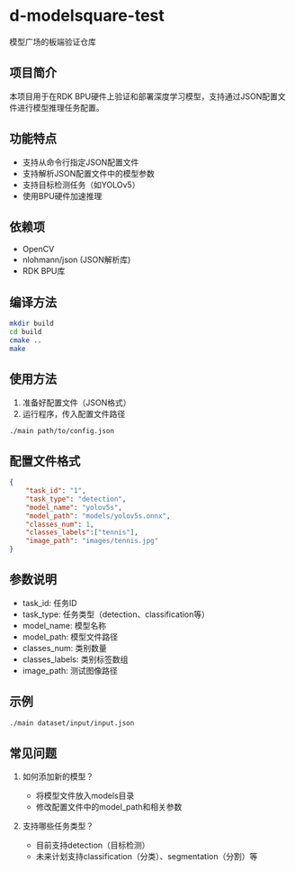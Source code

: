 # d-modelsquare-test

模型广场的板端验证仓库

## 项目简介
本项目用于在RDK BPU硬件上验证和部署深度学习模型，支持通过JSON配置文件进行模型推理任务配置。

## 功能特点
- 支持从命令行指定JSON配置文件
- 支持解析JSON配置文件中的模型参数
- 支持目标检测任务（如YOLOv5）
- 使用BPU硬件加速推理

## 依赖项
- OpenCV
- nlohmann/json (JSON解析库)
- RDK BPU库

## 编译方法
```bash
mkdir build
cd build
cmake ..
make
```

## 使用方法
1. 准备好配置文件（JSON格式）
2. 运行程序，传入配置文件路径
```bash
./main path/to/config.json
```

## 配置文件格式
```json
{
    "task_id": "1",
    "task_type": "detection",
    "model_name": "yolov5s",
    "model_path": "models/yolov5s.onnx",
    "classes_num": 1,
    "classes_labels":["tennis"],
    "image_path": "images/tennis.jpg"
}
```

## 参数说明
- task_id: 任务ID
- task_type: 任务类型（detection、classification等）
- model_name: 模型名称
- model_path: 模型文件路径
- classes_num: 类别数量
- classes_labels: 类别标签数组
- image_path: 测试图像路径

## 示例
```bash
./main dataset/input/input.json
```

## 常见问题
1. 如何添加新的模型？
   - 将模型文件放入models目录
   - 修改配置文件中的model_path和相关参数

2. 支持哪些任务类型？
   - 目前支持detection（目标检测）
   - 未来计划支持classification（分类）、segmentation（分割）等
